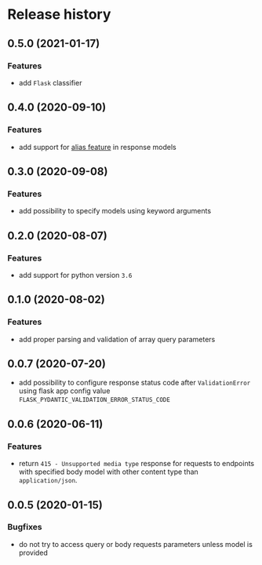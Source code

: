 # Release history

## 0.5.0 (2021-01-17)
### Features
- add `Flask` classifier

## 0.4.0 (2020-09-10)
### Features
- add support for [alias feature](https://pydantic-docs.helpmanual.io/usage/model_config/#alias-generator) in response models


## 0.3.0 (2020-09-08)
### Features
- add possibility to specify models using keyword arguments


## 0.2.0 (2020-08-07)
### Features
- add support for python version `3.6`


## 0.1.0 (2020-08-02)
### Features
- add proper parsing and validation of array query parameters


## 0.0.7 (2020-07-20)
- add possibility to configure response status code after `ValidationError` using flask app config value `FLASK_PYDANTIC_VALIDATION_ERROR_STATUS_CODE`


## 0.0.6 (2020-06-11)
### Features
- return `415 - Unsupported media type` response for requests to endpoints with specified body model with other content type than `application/json`.


## 0.0.5 (2020-01-15)
### Bugfixes
- do not try to access query or body requests parameters unless model is provided

